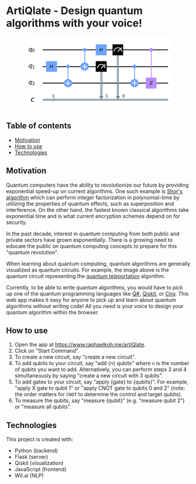 # ArtiQlate - Design quantum algorithms with your voice!

<div style="text-align:center">
    <img src="https://github.com/theRoughCode/artiQlate/blob/master/assets/circuit.png?raw=true" />
</div>

## Table of contents
* [Motivation](#motivation)
* [How to use](#how-to-use)
* [Technologies](#technologies)

## Motivation
Quantum computers have the ability to revolutionize our future by providing exponential speed-up on current algorithms. One such example is [Shor's algorithm](https://youtu.be/lvTqbM5Dq4Q) which can perform integer factorization in polynomial-time by utilizing the properties of quantum effects, such as superposition and interference. On the other hand, the fastest known classical algorithms take exponential time and is what current encryption schemes depend on for security. 

In the past decade, interest in quantum computing from both public and private sectors have grown exponentially. There is a growing need to educate the public on quantum computing concepts to prepare for this "quantum revolution".

When learning about quantum computing, quantum algorithms are generally visualized as quantum circuits. For example, the image above is the quantum circuit representing the [quantum teleportation](https://www.amarchenkova.com/2019/12/25/quantum-teleportation-q-microsoft/) algorithm.

Currently, to be able to write quantum algorithms, you would have to pick up one of the quantum programming languages like [Q\#](https://docs.microsoft.com/en-us/quantum/user-guide/), [Qiskit](https://qiskit.org/), or [Cirq](https://cirq.readthedocs.io/en/stable/). This web app makes it easy for anyone to pick up and learn about quantum algorithms without writing code! All you need is your voice to design your quantum algorithm within the browser.

## How to use
1. Open the app at https://www.raphaelkoh.me/artiQlate.
2. Click on "Start Command".
3. To create a new circuit, say "create a new circuit".
4. To add qubits to your circuit, say "add {n} qubits" where `n` is the number of qubits you want to add. Alternatively, you can perform steps 3 and 4 simultaneously by saying "create a new circuit with 3 qubits".
5. To add gates to your circuit, say "apply {gate} to {qubits}". For example, "apply X gate to qubit 1" or "apply CNOT gate to qubits 0 and 2" (note: the order matters for `CNOT` to determine the control and target qubits).
6. To measure the qubits, say "measure {qubit}" (e.g. "measure qubit 2") or "measure all qubits".
	
## Technologies
This project is created with:
* Python (backend)
* Flask (server)
* Qiskit (visualization)
* JavaScript (frontend)
* Wit.ai (NLP)
